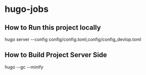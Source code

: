# hugo-jobs
## How to Run this project locally
hugo server --config config/config.toml,config/config_devlop.toml

## How to Build Project Server Side
hugo --gc --minify